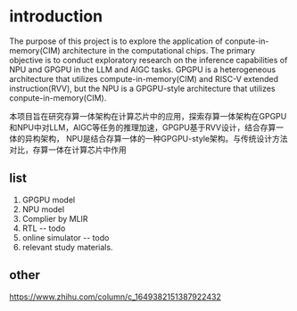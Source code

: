 # introduction
The purpose of this project is to explore the application of conpute-in-memory(CIM) architecture in the computational chips.
The primary objective is to conduct exploratory research on the inference capabilities of NPU and GPGPU in the LLM and AIGC tasks.
GPGPU is a heterogeneous architecture that utilizes compute-in-memory(CIM) and RISC-V extended instruction(RVV), 
but the NPU is a GPGPU-style architecture that utilizes conpute-in-memory(CIM).

本项目旨在研究存算一体架构在计算芯片中的应用，探索存算一体架构在GPGPU和NPU中对LLM，AIGC等任务的推理加速，GPGPU基于RVV设计，结合存算一体的异构架构，
NPU是结合存算一体的一种GPGPU-style架构。与传统设计方法对比，存算一体在计算芯片中作用




## list
1. GPGPU model
2. NPU model
3. Complier by MLIR
4. RTL                 -- todo
5. online simulator    -- todo
6. relevant study materials.




## other
https://www.zhihu.com/column/c_1649382151387922432
